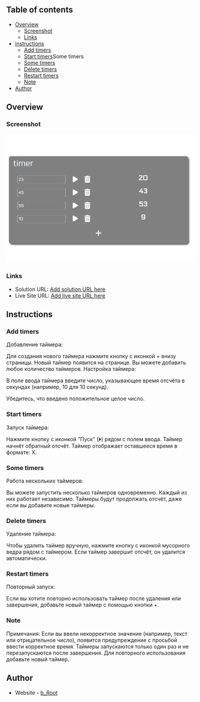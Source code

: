 

## Table of contents

- [Overview](#overview)
  - [Screenshot](#screenshot)
  - [Links](#links)
- [instructions](#instructions)
  - [Add timers](#add-timers)
  - [Start timers](#start-timers)Some timers
  - [Some timers](#some-timers)
  - [Delete timers](#delete-timers)
  - [Restart timers](#restart-timers)
  - [Note](#note)
- [Author](#author)



## Overview

### Screenshot

![](./1.png)


### Links

- Solution URL: [Add solution URL here](https://github.com/LizunYuri/habr-timer)
- Live Site URL: [Add live site URL here](https://github.com/LizunYuri/)

## Instructions

### Add timers 
Добавление таймера:

Для создания нового таймера нажмите кнопку с иконкой + внизу страницы.
Новый таймер появится на странице. Вы можете добавить любое количество таймеров.
Настройка таймера:

В поле ввода таймера введите число, указывающее время отсчёта в секундах (например, 10 для 10 секунд).

Убедитесь, что введено положительное целое число.

### Start timers 
Запуск таймера:

Нажмите кнопку с иконкой "Пуск" (⏵) рядом с полем ввода. Таймер начнёт обратный отсчёт.
Таймер отображает оставшееся время в формате:  X.


### Some timers
Работа нескольких таймеров:

Вы можете запустить несколько таймеров одновременно. Каждый из них работает независимо.
Таймеры будут продолжать отсчёт, даже если вы добавите новые таймеры.

### Delete timers
Удаление таймера:

Чтобы удалить таймер вручную, нажмите кнопку с иконкой мусорного ведра рядом с таймером.
Если таймер завершит отсчёт, он удалится автоматически.

### Restart timers
Повторный запуск:

Если вы хотите повторно использовать таймер после удаления или завершения, добавьте новый таймер с помощью кнопки +.

### Note 

Примечания:
Если вы ввели некорректное значение (например, текст или отрицательное число), появится предупреждение с просьбой ввести корректное время.
Таймеры запускаются только один раз и не перезапускаются после завершения. Для повторного использования добавьте новый таймер.

## Author


- Website - [b_Root](https://www.build-root.ru)

